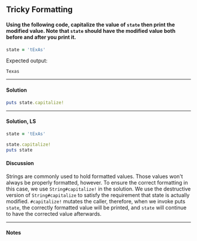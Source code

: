 ## Tricky Formatting
#### Using the following code, capitalize the value of `state` then print the modified value. Note that `state` should have the modified value both before and after you print it.

```ruby
state = 'tExAs'
```
Expected output:

`Texas`
___
#### Solution
```ruby
puts state.capitalize!
```
___
#### Solution, LS
```ruby
state = 'tExAs'

state.capitalize!
puts state
```
#### Discussion
Strings are commonly used to hold formatted values. Those values won't always be properly formatted, however. To ensure the correct formatting in this case, we use `String#capitalize!` in the solution. We use the destructive version of `String#capitalize` to satisfy the requirement that state is actually modified. `#capitalize!` mutates the caller, therefore, when we invoke puts `state`, the correctly formatted value will be printed, and `state` will continue to have the corrected value afterwards.
___
#### Notes
